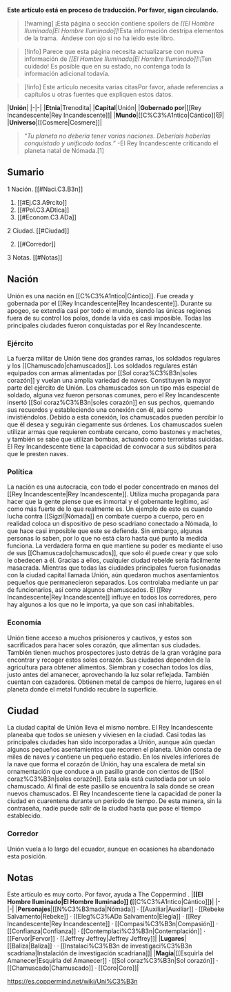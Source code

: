 **Este artículo está en proceso de traducción. Por favor, sigan circulando.**
> [!warning] ¡Esta página o sección contiene spoilers de *[[El Hombre Iluminado\|El Hombre Iluminado]]*!Esta información destripa elementos de la trama.  Ándese con ojo si no ha leido este libro.

> [!info] Parece que esta página necesita actualizarse con nueva información de *[[El Hombre Iluminado\|El Hombre Iluminado]]*!¡Ten cuidado! Es posible que en su estado, no contenga toda la información adicional todavía.

> [!info] Este artículo necesita varias citasPor favor, añade referencias a capítulos u otras fuentes que expliquen estos datos.


|**Unión**|
|-|-|
|**Etnia**|Trenodita|
|**Capital**|Unión|
|**Gobernado por**|[[Rey Incandescente\|Rey Incandescente]]|
|**Mundo**|[[C%C3%A1ntico\|Cántico]]🐱︎|
|**Universo**|[[Cosmere\|Cosmere]]|

>“*Tu planeta no debería tener varias naciones. Deberíais haberlas conquistado y unificado todas.*”
\-El Rey Incandescente criticando el planeta natal de Nómada.[1]


## Sumario

1 Nación. [[#Naci.C3.B3n]] 

1. [[#Ej.C3.A9rcito]] 
1. [[#Pol.C3.ADtica]] 
1. [[#Econom.C3.ADa]] 


2 Ciudad. [[#Ciudad]] 

2. [[#Corredor]] 


3 Notas. [[#Notas]] 


## Nación
Unión es una nación en [[C%C3%A1ntico\|Cántico]]. Fue creada y gobernada por el [[Rey Incandescente\|Rey Incandescente]]. Durante su apogeo, se extendía casi por todo el mundo, siendo las únicas regiones fuera de su control los polos, donde la vida es casi imposible. Todas las principales ciudades fueron conquistadas por el Rey Incandescente.

### Ejército
La fuerza militar de Unión tiene dos grandes ramas, los soldados regulares y los [[Chamuscado\|chamuscados]].
Los soldados regulares están equipados con armas alimentadas por [[Sol coraz%C3%B3n\|soles corazón]] y vuelan una amplia variedad de naves. Constituyen la mayor parte del ejército de Unión.
Los chamuscados son un tipo más especial de soldado, alguna vez fueron personas comunes, pero el Rey Incandescente insertó [[Sol coraz%C3%B3n\|soles corazón]] en sus pechos, quemando sus recuerdos y estableciendo una conexión con él, así como invistiéndolos. Debido a esta conexión, los chamuscados pueden percibir lo que él desea y seguirán ciegamente sus órdenes. Los chamuscados suelen utilizar armas que requieren combate cercano, como bastones y machetes, y también se sabe que utilizan bombas, actuando como terroristas suicidas.
El Rey Incandescente tiene la capacidad de convocar a sus súbditos para que le presten naves.

### Política
La nación es una autocracia, con todo el poder concentrado en manos del [[Rey Incandescente\|Rey Incandescente]]. Utiliza mucha propaganda para hacer que la gente piense que es inmortal y el gobernante legítimo, así como más fuerte de lo que realmente es. Un ejemplo de esto es cuando lucha contra [[Sigzil\|Nómada]] en combate cuerpo a cuerpo, pero en realidad coloca un dispositivo de peso scadriano conectado a Nómada, lo que hace casi imposible que este se defienda. Sin embargo, algunas personas lo saben, por lo que no está claro hasta qué punto la medida funciona.
La verdadera forma en que mantiene su poder es mediante el uso de sus [[Chamuscado\|chamuscados]], que solo él puede crear y que solo le obedecen a él. Gracias a ellos, cualquier ciudad rebelde sería fácilmente masacrada.
Mientras que todas las ciudades principales fueron fusionadas con la ciudad capital llamada Unión, aún quedaron muchos asentamientos pequeños que permanecieron separados. Los controlaba mediante un par de funcionarios, así como algunos chamuscados.
El [[Rey Incandescente\|Rey Incandescente]] influye en todos los corredores, pero hay algunos a los que no le importa, ya que son casi inhabitables.

### Economía
Unión tiene acceso a muchos prisioneros y cautivos, y estos son sacrificados para hacer soles corazón, que alimentan sus ciudades. También tienen muchos prospectores justo detrás de la gran vorágine para encontrar y recoger estos soles corazón.
Sus ciudades dependen de la agricultura para obtener alimentos. Siembran y cosechan todos los días, justo antes del amanecer, aprovechando la luz solar reflejada. También cuentan con cazadores.
Obtienen metal de campos de hierro, lugares en el planeta donde el metal fundido recubre la superficie.

## Ciudad
La ciudad capital de Unión lleva el mismo nombre. El Rey Incandescente planeaba que todos se uniesen y viviesen en la ciudad. Casi todas las principales ciudades han sido incorporadas a Unión, aunque aún quedan algunos pequeños asentamientos que recorren el planeta. Unión consta de miles de naves y contiene un pequeño estadio.
En los niveles inferiores de la nave que forma el corazón de Unión, hay una escalera de metal sin ornamentación que conduce a un pasillo grande con cientos de [[Sol coraz%C3%B3n\|soles corazón]]. Esta sala está custodiada por un solo chamuscado. Al final de este pasillo se encuentra la sala donde se crean nuevos chamuscados.
El Rey Incandescente tiene la capacidad de poner la ciudad en cuarentena durante un período de tiempo. De esta manera, sin la contraseña, nadie puede salir de la ciudad hasta que pase el tiempo establecido.

### Corredor
Unión vuela a lo largo del ecuador, aunque en ocasiones ha abandonado esta posición.

## Notas

Este artículo es muy corto. Por favor, ayuda a The Coppermind .
|**[[El Hombre Iluminado\|El Hombre Iluminado]] (**[[C%C3%A1ntico\|Cántico]]**)**|
|-|-|
|**Personajes**|[[N%C3%B3mada\|Nómada]] · [[Auxiliar\|Auxiliar]] · [[Rebeke Salvamento\|Rebeke]] · [[Eleg%C3%ADa Salvamento\|Elegía]] · [[Rey Incandescente\|Rey Incandescente]] · [[Compasi%C3%B3n\|Compasión]] · [[Confianza\|Confianza]] · [[Contemplaci%C3%B3n\|Contemplación]] · [[Fervor\|Fervor]] · [[Jeffrey Jeffrey\|Jeffrey Jeffrey]]|
|**Lugares**|[[Baliza\|Baliza]] ·  · [[Instalaci%C3%B3n de investigaci%C3%B3n scadriana\|Instalación de investigación scadriana]]|
|**Magia**|[[Esquirla del Amanecer\|Esquirla del Amanecer]] · [[Sol coraz%C3%B3n\|Sol corazón]] · [[Chamuscado\|Chamuscado]] · [[Coro\|Coro]]|



https://es.coppermind.net/wiki/Uni%C3%B3n